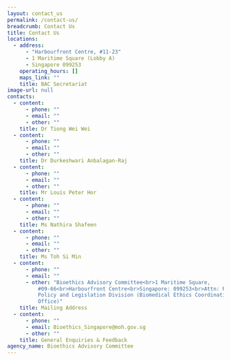 ```yaml
---
layout: contact_us
permalink: /contact-us/
breadcrumb: Contact Us
title: Contact Us
locations:
  - address:
      - "Harbourfront Centre, #11-23"
      - 1 Maritime Square (Lobby A)
      - Singapore 099253
    operating_hours: []
    maps_link: ""
    title: BAC Secretariat
image-url: null
contacts:
  - content:
      - phone: ""
      - email: ""
      - other: ""
    title: Dr Tiong Wei Wei
  - content:
      - phone: ""
      - email: ""
      - other: ""
    title: Dr Durkeshwari Anbalagan-Raj
  - content:
      - phone: ""
      - email: ""
      - other: ""
    title: Mr Louis Peter Hor
  - content:
      - phone: ""
      - email: ""
      - other: ""
    title: Ms Nathira Shafeen
  - content:
      - phone: ""
      - email: ""
      - other: ""
    title: Ms Toh Si Min
  - content:
      - phone: ""
      - email: ""
      - other: "Bioethics Advisory Committee<br>1 Maritime Square,
          #09-66<br>Harbourfront Centre<br>Singapore: 099253<br>Attn: Regulatory
          Policy and Legislation Division (Biomedical Ethics Coordinating
          Office)"
    title: Mailing Address
  - content:
      - phone: ""
      - email: Bioethics_Singapore@moh.gov.sg
      - other: ""
    title: General Enquiries & Feedback
agency_name: Bioethics Advisory Committee
---
```

